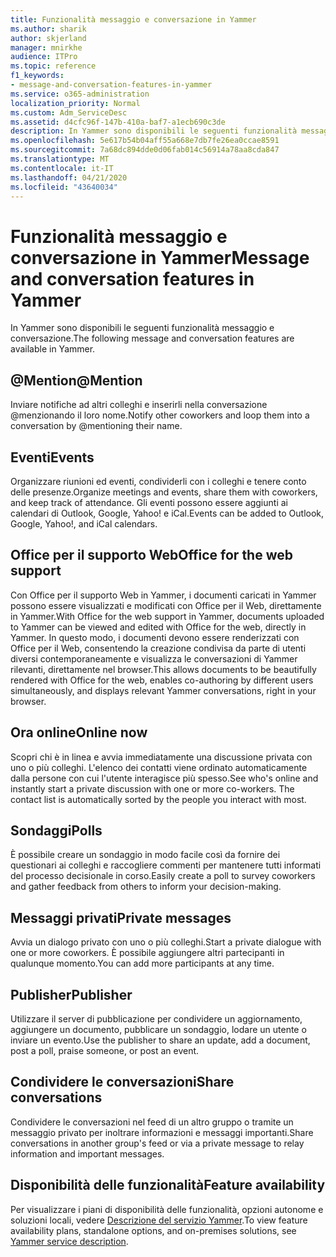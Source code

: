 ```yaml
---
title: Funzionalità messaggio e conversazione in Yammer
ms.author: sharik
author: skjerland
manager: mnirkhe
audience: ITPro
ms.topic: reference
f1_keywords:
- message-and-conversation-features-in-yammer
ms.service: o365-administration
localization_priority: Normal
ms.custom: Adm_ServiceDesc
ms.assetid: d4cfc96f-147b-410a-baf7-a1ecb690c3de
description: In Yammer sono disponibili le seguenti funzionalità messaggio e conversazione.
ms.openlocfilehash: 5e617b54b04aff55a668e7db7fe26ea0ccae8591
ms.sourcegitcommit: 7a68dc894dde0d06fab014c56914a78aa8cda847
ms.translationtype: MT
ms.contentlocale: it-IT
ms.lasthandoff: 04/21/2020
ms.locfileid: "43640034"
---
```

# <a name="message-and-conversation-features-in-yammer"></a><span data-ttu-id="4f71f-103">Funzionalità messaggio e conversazione in Yammer</span><span class="sxs-lookup"><span data-stu-id="4f71f-103">Message and conversation features in Yammer</span></span>

<span data-ttu-id="4f71f-104">In Yammer sono disponibili le seguenti funzionalità messaggio e conversazione.</span><span class="sxs-lookup"><span data-stu-id="4f71f-104">The following message and conversation features are available in Yammer.</span></span>
  
## <a name="mention"></a><span data-ttu-id="4f71f-105">@Mention</span><span class="sxs-lookup"><span data-stu-id="4f71f-105">@Mention</span></span>

<span data-ttu-id="4f71f-106">Inviare notifiche ad altri colleghi e inserirli nella conversazione @menzionando il loro nome.</span><span class="sxs-lookup"><span data-stu-id="4f71f-106">Notify other coworkers and loop them into a conversation by @mentioning their name.</span></span>

## <a name="events"></a><span data-ttu-id="4f71f-107">Eventi</span><span class="sxs-lookup"><span data-stu-id="4f71f-107">Events</span></span>

<span data-ttu-id="4f71f-108">Organizzare riunioni ed eventi, condividerli con i colleghi e tenere conto delle presenze.</span><span class="sxs-lookup"><span data-stu-id="4f71f-108">Organize meetings and events, share them with coworkers, and keep track of attendance.</span></span> <span data-ttu-id="4f71f-109">Gli eventi possono essere aggiunti ai calendari di Outlook, Google, Yahoo! e iCal.</span><span class="sxs-lookup"><span data-stu-id="4f71f-109">Events can be added to Outlook, Google, Yahoo!, and iCal calendars.</span></span>
  
## <a name="office-for-the-web-support"></a><span data-ttu-id="4f71f-110">Office per il supporto Web</span><span class="sxs-lookup"><span data-stu-id="4f71f-110">Office for the web support</span></span>

<span data-ttu-id="4f71f-111">Con Office per il supporto Web in Yammer, i documenti caricati in Yammer possono essere visualizzati e modificati con Office per il Web, direttamente in Yammer.</span><span class="sxs-lookup"><span data-stu-id="4f71f-111">With Office for the web support in Yammer, documents uploaded to Yammer can be viewed and edited with Office for the web, directly in Yammer.</span></span> <span data-ttu-id="4f71f-112">In questo modo, i documenti devono essere renderizzati con Office per il Web, consentendo la creazione condivisa da parte di utenti diversi contemporaneamente e visualizza le conversazioni di Yammer rilevanti, direttamente nel browser.</span><span class="sxs-lookup"><span data-stu-id="4f71f-112">This allows documents to be beautifully rendered with Office for the web, enables co-authoring by different users simultaneously, and displays relevant Yammer conversations, right in your browser.</span></span>

## <a name="online-now"></a><span data-ttu-id="4f71f-113">Ora online</span><span class="sxs-lookup"><span data-stu-id="4f71f-113">Online now</span></span>

<span data-ttu-id="4f71f-p103">Scopri chi è in linea e avvia immediatamente una discussione privata con uno o più colleghi. L'elenco dei contatti viene ordinato automaticamente dalla persone con cui l'utente interagisce più spesso.</span><span class="sxs-lookup"><span data-stu-id="4f71f-p103">See who's online and instantly start a private discussion with one or more co-workers. The contact list is automatically sorted by the people you interact with most.</span></span>

## <a name="polls"></a><span data-ttu-id="4f71f-116">Sondaggi</span><span class="sxs-lookup"><span data-stu-id="4f71f-116">Polls</span></span>

<span data-ttu-id="4f71f-117">È possibile creare un sondaggio in modo facile così da fornire dei questionari ai colleghi e raccogliere commenti per mantenere tutti informati del processo decisionale in corso.</span><span class="sxs-lookup"><span data-stu-id="4f71f-117">Easily create a poll to survey coworkers and gather feedback from others to inform your decision-making.</span></span>
  
## <a name="private-messages"></a><span data-ttu-id="4f71f-118">Messaggi privati</span><span class="sxs-lookup"><span data-stu-id="4f71f-118">Private messages</span></span>

<span data-ttu-id="4f71f-119">Avvia un dialogo privato con uno o più colleghi.</span><span class="sxs-lookup"><span data-stu-id="4f71f-119">Start a private dialogue with one or more coworkers.</span></span> <span data-ttu-id="4f71f-120">È possibile aggiungere altri partecipanti in qualunque momento.</span><span class="sxs-lookup"><span data-stu-id="4f71f-120">You can add more participants at any time.</span></span>

## <a name="publisher"></a><span data-ttu-id="4f71f-121">Publisher</span><span class="sxs-lookup"><span data-stu-id="4f71f-121">Publisher</span></span>

<span data-ttu-id="4f71f-122">Utilizzare il server di pubblicazione per condividere un aggiornamento, aggiungere un documento, pubblicare un sondaggio, lodare un utente o inviare un evento.</span><span class="sxs-lookup"><span data-stu-id="4f71f-122">Use the publisher to share an update, add a document, post a poll, praise someone, or post an event.</span></span>
    
## <a name="share-conversations"></a><span data-ttu-id="4f71f-123">Condividere le conversazioni</span><span class="sxs-lookup"><span data-stu-id="4f71f-123">Share conversations</span></span>

<span data-ttu-id="4f71f-124">Condividere le conversazioni nel feed di un altro gruppo o tramite un messaggio privato per inoltrare informazioni e messaggi importanti.</span><span class="sxs-lookup"><span data-stu-id="4f71f-124">Share conversations in another group's feed or via a private message to relay information and important messages.</span></span>
  
## <a name="feature-availability"></a><span data-ttu-id="4f71f-125">Disponibilità delle funzionalità</span><span class="sxs-lookup"><span data-stu-id="4f71f-125">Feature availability</span></span>

<span data-ttu-id="4f71f-126">Per visualizzare i piani di disponibilità delle funzionalità, opzioni autonome e soluzioni locali, vedere [Descrizione del servizio Yammer](yammer-service-description.md).</span><span class="sxs-lookup"><span data-stu-id="4f71f-126">To view feature availability plans, standalone options, and on-premises solutions, see [Yammer service description](yammer-service-description.md).</span></span>
  
